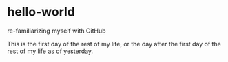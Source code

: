 # hello-world
re-familiarizing myself with GitHub

This is the first day of the rest of my life, or the day after the first day of the rest of my life as of yesterday.
